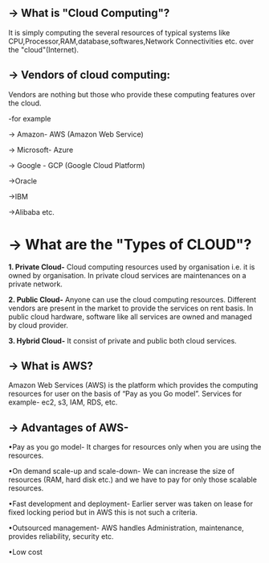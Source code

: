 
## -> What is "Cloud Computing"?

It is simply computing the several resources of typical systems like CPU,Processor,RAM,database,softwares,Network Connectivities etc. over the "cloud"(Internet).

## -> Vendors of cloud computing:

Vendors are nothing but those who provide these computing features over the cloud. 
 
 -for example
 
   -> Amazon- AWS (Amazon Web Service)
   
   -> Microsoft- Azure
   
   -> Google - GCP (Google Cloud Platform)  
   
   ->Oracle
   
   ->IBM
   
   ->Alibaba etc.

# -> What are the "Types of CLOUD"?

**1. Private Cloud-**
	Cloud computing resources used by organisation i.e. it is owned by organisation. In private cloud services are maintenances on a private network.
	
**2. Public Cloud-**
	Anyone can use the cloud computing resources. Different vendors are present in the market to provide the services on rent basis. In public cloud hardware, software like all services are owned and managed by cloud provider.
	
**3. Hybrid Cloud-**
	It consist of private and public both cloud services.
	
## -> What is AWS?

Amazon Web Services (AWS) is the platform which provides the computing resources for user on the basis of “Pay as you Go model”.
Services for example- ec2, s3, IAM, RDS, etc.

## -> Advantages of AWS-
•Pay as you go model- 
It charges for resources only when you are using the resources.

•On demand scale-up and scale-down-
	We can increase the size of resources (RAM, hard disk etc.) and we have to pay for only those scalable resources.
	
•Fast development and deployment-
	Earlier server was taken on lease for fixed locking period but in AWS this is not such  a criteria.
	
•Outsourced management-
	AWS handles Administration, maintenance, provides reliability, security etc.
	
•Low cost 

